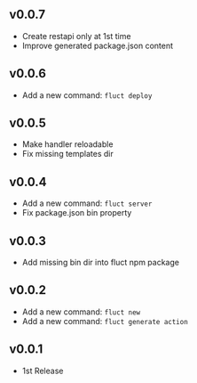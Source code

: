 ## v0.0.7
- Create restapi only at 1st time
- Improve generated package.json content

## v0.0.6
- Add a new command: `fluct deploy`

## v0.0.5
- Make handler reloadable
- Fix missing templates dir

## v0.0.4
- Add a new command: `fluct server`
- Fix package.json bin property

## v0.0.3
- Add missing bin dir into fluct npm package

## v0.0.2
- Add a new command: `fluct new`
- Add a new command: `fluct generate action`

## v0.0.1
- 1st Release
